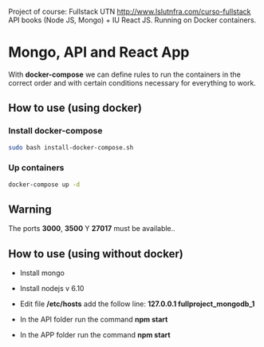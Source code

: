 Project of course: Fullstack UTN http://www.lslutnfra.com/curso-fullstack
API books (Node JS, Mongo) + IU React JS.
Running on Docker containers. 

# Mongo, API and React App

With __docker-compose__ we can define rules to run the containers in the correct order and with certain conditions necessary for everything to work.

## How to use (using docker)

### Install docker-compose
```bash
sudo bash install-docker-compose.sh
```

### Up containers
```bash
docker-compose up -d
```

## Warning

The ports __3000__, __3500__ Y __27017__ must be available..

## How to use (using without docker)

* Install mongo

* Install nodejs v 6.10

* Edit file __/etc/hosts__  add the follow line: __127.0.0.1	fullproject_mongodb_1__

* In the API folder run the command __npm start__

* In the APP folder run the command __npm start__

